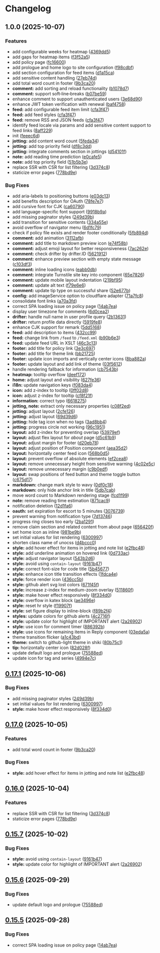 # Changelog

## 1.0.0 (2025-10-07)


### Features

* add configurable weeks for heatmap ([4369dd5](https://github.com/kouta0000/tlog/commit/4369dd5434e4aa7aa76fa5736d27d4b3ff484c94))
* add gaps for heatmap items ([f3f52a5](https://github.com/kouta0000/tlog/commit/f3f52a588d394b67f9bebe9194792525d4f6b50d))
* add policy page ([fc16600](https://github.com/kouta0000/tlog/commit/fc16600ea6f83028f77cbfc6e57787296ef27f21))
* add prologue and home logo to site configuration ([f98cdbf](https://github.com/kouta0000/tlog/commit/f98cdbfa3546356c5f7bd55ac683d7bfff31d953))
* add section configuration for feed items ([d1a15ca](https://github.com/kouta0000/tlog/commit/d1a15ca3e424315c76046e8c684f6139a9b77851))
* add sensitive content handling ([27eb74d](https://github.com/kouta0000/tlog/commit/27eb74d9833ec7c30d0545196ae538b084927b8b))
* add total word count in footer ([9b3ca20](https://github.com/kouta0000/tlog/commit/9b3ca20436222cd80aed49f1d7fb83e06718be7d))
* **comment:** add sorting and reload functionality ([b1078d7](https://github.com/kouta0000/tlog/commit/b1078d74b56a416b4bedaa85571d3618a58d45bb))
* **comment:** support soft‑line‑breaks ([b07be59](https://github.com/kouta0000/tlog/commit/b07be591993f14f67bbb4e664dbc65a51c9d4be7))
* enhance comment to support unauthenticated users ([3e68d90](https://github.com/kouta0000/tlog/commit/3e68d90c85a1c22e148b0600f632d8d3fee8fe9b))
* enhance JWT token verification with renewal ([baf4758](https://github.com/kouta0000/tlog/commit/baf47584b1d98442b8fd59aba0d0f479c5c4d79e))
* **feed:** add configurable feed item limit ([cfa3f47](https://github.com/kouta0000/tlog/commit/cfa3f4764d7cdd895ab3df7cff3b03b5e92f2b68))
* **feed:** add feed styles ([cfa3f47](https://github.com/kouta0000/tlog/commit/cfa3f4764d7cdd895ab3df7cff3b03b5e92f2b68))
* **feed:** remove RSS and JSON feeds ([cfa3f47](https://github.com/kouta0000/tlog/commit/cfa3f4764d7cdd895ab3df7cff3b03b5e92f2b68))
* identify feed locale via params and add sensitive content support to feed links ([8aff229](https://github.com/kouta0000/tlog/commit/8aff22947eb860fa5f27d81d6eb8d1203c816629))
* init ([feeec6d](https://github.com/kouta0000/tlog/commit/feeec6d20b78b84da507aac62b38e76d73c08c4c))
* **jotting:** add content word count ([5feda34](https://github.com/kouta0000/tlog/commit/5feda345bafcf659250033a68e2d6b532085d0f5))
* **jotting:** add top priority field ([df8c3dd](https://github.com/kouta0000/tlog/commit/df8c3ddad6d839d52705bfcf2e559f3a9bf200d9))
* **jotting:** integrate comments section in jottings ([d54101f](https://github.com/kouta0000/tlog/commit/d54101f889aba163f777560e7527945abc22f6fe))
* **note:** add reading time prediction ([e0cafe5](https://github.com/kouta0000/tlog/commit/e0cafe50c8c499d5915495c6dd3e7053ca148260))
* **note:** add top priority field ([51b5b3e](https://github.com/kouta0000/tlog/commit/51b5b3e52550987d6f92cb5acfd437b013da34f1))
* replace SSR with CSR for list filtering ([3d374c8](https://github.com/kouta0000/tlog/commit/3d374c89617a98caf609fe5d11a86b231925d8be))
* staticize error pages ([778bd9e](https://github.com/kouta0000/tlog/commit/778bd9e194d7afb58bb6db212a4e07f80e8481f3))


### Bug Fixes

* add aria-labels to positioning buttons ([e03dc13](https://github.com/kouta0000/tlog/commit/e03dc13987fd4fa68d50c0328e49ff3f79345311))
* add benefits description for OAuth ([78fe7e7](https://github.com/kouta0000/tlog/commit/78fe7e78b8f0c7f113f7a102945de2599e3ccde5))
* add cursive font for CJK ([ca60790](https://github.com/kouta0000/tlog/commit/ca60790578b573c7e14cdd6f398463493cf3cd48))
* add language-specific font support ([9918b9a](https://github.com/kouta0000/tlog/commit/9918b9abf8de260e1ed78a4919e81314e79261e7))
* add missing paginator styles ([249d39b](https://github.com/kouta0000/tlog/commit/249d39b0fadedd7f56fcd9ddb0cef191cc201b27))
* add transition for sensitive contents ([334a55e](https://github.com/kouta0000/tlog/commit/334a55e3447c6a9cdfd8c9cbdf2e921cb5226591))
* avoid overflow of navigator menu ([6d1fc79](https://github.com/kouta0000/tlog/commit/6d1fc7958652fd76b08a5db4abcafe0243d50bd2))
* check if policy file exists and render footer conditionally ([5fb894d](https://github.com/kouta0000/tlog/commit/5fb894d5baab03474bbf3af7b18ee5d605b1a5f4))
* **comment:** add animation ([3112afb](https://github.com/kouta0000/tlog/commit/3112afbf09db5ad0b85b2354594dcb1e8bd24aa1))
* **comment:** add title to markdown preview icon ([e74f58b](https://github.com/kouta0000/tlog/commit/e74f58bbc61810a04e68d4edb09017d22d1faea1))
* **comment:** adjust emoji layout for better responsiveness ([7ac262e](https://github.com/kouta0000/tlog/commit/7ac262ee491231545ae8b8f150b07b1a40d2bea7))
* **comment:** check drifter by  drifter.ID ([5621912](https://github.com/kouta0000/tlog/commit/56219128c5038b2bf7d2776228530ff86d99e3c8))
* **comment:** enhance preview section with empty state message ([c103df3](https://github.com/kouta0000/tlog/commit/c103df33c4d710fae84eb746ff03a6f08f894cde))
* **comment:** inline loading icons ([eabb0db](https://github.com/kouta0000/tlog/commit/eabb0dbeab134859b853990db7c5ef4df2dc340b))
* **comment:** integrate Turnstile site key into component ([65e7826](https://github.com/kouta0000/tlog/commit/65e7826759b38be825a72a6e7fe5770d5768191a))
* **comment:** update  mobile layout indentation ([219bf95](https://github.com/kouta0000/tlog/commit/219bf95af40927b0cfff88e6bcba7b930a54423a))
* **comment:** update alt text ([f79e6e6](https://github.com/kouta0000/tlog/commit/f79e6e6c2123c038b4801a5100cc47b8dbdc27c7))
* **comment:** update tip type on successful share ([52e677b](https://github.com/kouta0000/tlog/commit/52e677ba2c0db94ac1fbcd35528e59d1312b59b4))
* **config:** add imageService option to cloudflare adapter ([71a7fc8](https://github.com/kouta0000/tlog/commit/71a7fc807a5941b6338e606f29e141b7dd0c7815))
* consolidate font links ([a70a3fd](https://github.com/kouta0000/tlog/commit/a70a3fdb5916521e4c454dc7788a377807302a77))
* correct SPA loading issue on policy page ([14ab7ea](https://github.com/kouta0000/tlog/commit/14ab7ea82da36c8b9f3994e2b57d102df32c15d8))
* display user timezone for comments ([6d0cea2](https://github.com/kouta0000/tlog/commit/6d0cea280a25f0e28822f1609017201d69b1a74e))
* **drifter:** handle null name in user profile query ([2b13631](https://github.com/kouta0000/tlog/commit/2b13631176baaac3038f081f4c7e8325fc9a0ae3))
* **drifter:** return profile data directly ([5919fe8](https://github.com/kouta0000/tlog/commit/5919fe89a3c5c580566fe1bd29c0005ba4321b38))
* enhance CJK support for remark ([5dd5168](https://github.com/kouta0000/tlog/commit/5dd5168dfb85523657e7e676d1eb0b2b536fdcb1))
* **feed:** add description to items ([432cc99](https://github.com/kouta0000/tlog/commit/432cc990ae8716f2d7269dfa1db151ee90b5b387))
* **feed:** change link from `/feed` to `/feed.xml` ([b90b6e3](https://github.com/kouta0000/tlog/commit/b90b6e3adfc3c5e5448f6cea64e5a627eda36468))
* **feed:** update feed URL in XSLT ([46c3c13](https://github.com/kouta0000/tlog/commit/46c3c130f440d7fb6b40c97de0b61f1d058a5c45))
* **footer:** add title for policy link ([3e3c697](https://github.com/kouta0000/tlog/commit/3e3c697c25cfe7f69bd86cb337c1e5866c38345f))
* **footer:** add title for theme link ([bb21725](https://github.com/kouta0000/tlog/commit/bb21725b82573d46b1aa4f9ea9190601673373cd))
* **footer:** update icon imports and vertically center icons ([8ba882a](https://github.com/kouta0000/tlog/commit/8ba882a5ad5048f7ad8571f92cef524ead37ab57))
* **footer:** update layout and add link of theme ([03f5612](https://github.com/kouta0000/tlog/commit/03f5612aea4bdd24d49ec279777f8d467a8f902f))
* handle rendering fallback for information ([cb7543b](https://github.com/kouta0000/tlog/commit/cb7543bbb245c6860f62e97c7c78e0372767d8a9))
* **heatmap:** tooltip overflow ([deef172](https://github.com/kouta0000/tlog/commit/deef172ae9f18f628ff6fefb1af7d4691edd72b0))
* **home:** adjust layout and visibility ([627fe36](https://github.com/kouta0000/tlog/commit/627fe3691304a1ac45e0cbd66f1f9b70638ba5cb))
* **i18n:** update navigation keys ([f083da4](https://github.com/kouta0000/tlog/commit/f083da49c7ab458bfad16636de58aa4b03ec5ee5))
* **icon:** add z-index to tooltip ([0ff02d8](https://github.com/kouta0000/tlog/commit/0ff02d8715e202227ff671c68a998cb07bfb5d08))
* **icon:** adjust z-index for tooltip ([cf8f21f](https://github.com/kouta0000/tlog/commit/cf8f21fe8622b1a848f9aeb476671eaf8c5fd870))
* **information:** correct typo ([6618275](https://github.com/kouta0000/tlog/commit/661827529ac7bc0618cbc8c1c89bd2ef4452b56d))
* **jotting, note:** extract only necessary properties ([c08f2ed](https://github.com/kouta0000/tlog/commit/c08f2ed8efa47eef6f6689adb7800530698f383b))
* **jotting:** adjust layout ([2cfe126](https://github.com/kouta0000/tlog/commit/2cfe1261e9b57df3b95712904b2d4318f4f2b740))
* **jotting:** adjust layout ([69d39d6](https://github.com/kouta0000/tlog/commit/69d39d649886d46af2b439ba273b0a2b74a4f8c9))
* **jotting:** hide tag icon when no tags ([3ad8bb4](https://github.com/kouta0000/tlog/commit/3ad8bb4c9bd026fd6a7a448195d519adac6cf91a))
* **jotting:** progress circle not working ([96c1951](https://github.com/kouta0000/tlog/commit/96c1951be9f50e9f5aa06ab2cbb757df82d0336a))
* **layout:** add z-index for preventing overlap ([53979ef](https://github.com/kouta0000/tlog/commit/53979ef8e83e0d6de4688c1af87624034c24a5e0))
* **layout:** adjust flex layout for *about* page ([d5c61b9](https://github.com/kouta0000/tlog/commit/d5c61b96f32eadb0fecc6b593749529aeefc5468))
* **layout:** adjust margin for footer ([d20eb78](https://github.com/kouta0000/tlog/commit/d20eb780cd653e429cfddc27741aac58994e2793))
* **layout:** adjust position of Position component ([aea35d2](https://github.com/kouta0000/tlog/commit/aea35d290b7fcf6d4dee6a05f9e9925633cf6a9e))
* **layout:** horizontally center feed icon ([568b0d5](https://github.com/kouta0000/tlog/commit/568b0d50dfecc52ffdef22ef13ce5308f4477d4b))
* **layout:** prevent overflow of absolute elements ([ef2cea8](https://github.com/kouta0000/tlog/commit/ef2cea81e736c936e8fd877755a095781d5f3cf5))
* **layout:** remove unnecessary height from sensitive warning ([4c02e5c](https://github.com/kouta0000/tlog/commit/4c02e5cff25b8b1ddce61a18422c55b84be42b1d))
* **layout:** remove unnecessary margin ([c9b0edf](https://github.com/kouta0000/tlog/commit/c9b0edffea9383dc0e045820724388387ad8e991))
* **layout:** swap positions of feed button and theme toggle button ([c675d17](https://github.com/kouta0000/tlog/commit/c675d174f011c3f72037905820b76dafee253747))
* **markdown:** change mark style to wavy ([0df0c18](https://github.com/kouta0000/tlog/commit/0df0c18b59eb05dbaba45473c5c2ffd60589c790))
* **markdown:** only hide anchor link in title ([5db7cab](https://github.com/kouta0000/tlog/commit/5db7cab782247cb6549a47a4523854568176cde8))
* move word count to Markdown rendering stage ([fcd1f99](https://github.com/kouta0000/tlog/commit/fcd1f99c21d60455789637ab2f8d99eaa291d2b9))
* **note:** remove reading time estimation ([871cac9](https://github.com/kouta0000/tlog/commit/871cac9152d869f12162714483f358b83107944f))
* notification deletion ([12d1fa6](https://github.com/kouta0000/tlog/commit/12d1fa66bc6794d240a419e1f321b737c096475b))
* **oauth:** set expiration for escort to 5 minutes ([3076739](https://github.com/kouta0000/tlog/commit/3076739c3fbfa5674a83d902dd5f19706a36b147))
* prevent warning from notification type ([7d13746](https://github.com/kouta0000/tlog/commit/7d137462b2e794a35c7f7e8ca84cb6242d4a584e))
* progress ring closes too early ([2ba1291](https://github.com/kouta0000/tlog/commit/2ba1291ed0dc341eee3aa5277d296de4d9dc0afa))
* remove claim section and related content from about page ([656420f](https://github.com/kouta0000/tlog/commit/656420f1ff81f1323bea534731cf1f038fc46cfe))
* set home icon as inline ([981be9b](https://github.com/kouta0000/tlog/commit/981be9b16ede6a95e46259fa21fe944e6f5cef88))
* set initial values for list rendering ([6300997](https://github.com/kouta0000/tlog/commit/630099735ec515347916d050b6424086dafd738c))
* shorten class name of unocss ([d4bccc0](https://github.com/kouta0000/tlog/commit/d4bccc023a37c16c1c8ff3b50ec3ccb921bd8766))
* **style:** add hover effect for items in jotting and note list ([e2fbc48](https://github.com/kouta0000/tlog/commit/e2fbc48dc4f701fda0811871aab737018c309a6b))
* **style:** add underline animation on hovered link ([0d733ac](https://github.com/kouta0000/tlog/commit/0d733ac4472676927da63497168a9bd2034a6a9e))
* **style:** adjust navigator layout ([543b2d6](https://github.com/kouta0000/tlog/commit/543b2d681df2ede5df5b15b5649ba54581dd333c))
* **style:** avoid using `contain-layout` ([9161b47](https://github.com/kouta0000/tlog/commit/9161b47e5ce9f8d7746d2d40a1fd5073feec7d02))
* **style:** correct font-size for code title ([5b45677](https://github.com/kouta0000/tlog/commit/5b456779144a25e5250c84a0079ab7ab4af9f734))
* **style:** enhance icon title transition effects ([1fdca4e](https://github.com/kouta0000/tlog/commit/1fdca4ec312f92e4b514aa1c162dc8b75dbdc5bb))
* **style:** force render icon ([436cc5b](https://github.com/kouta0000/tlog/commit/436cc5b669486c554c48627c52679d3fc35531f1))
* **style:** github alert svg lost colors ([671f45f](https://github.com/kouta0000/tlog/commit/671f45f089571821e151b5bc40ddaf9c851eb444))
* **style:** increase z-index for medium-zoom overlay ([511860f](https://github.com/kouta0000/tlog/commit/511860fa40fe91afb9b14cc5cba396dfa7d84e0f))
* **style:** make hover effect responsively ([8f334d0](https://github.com/kouta0000/tlog/commit/8f334d03bd19c1473824ec22b66ac61085633387))
* **style:** overflow in katex block ([ae3496e](https://github.com/kouta0000/tlog/commit/ae3496e4633fe3277395ced805faf6af85a0ac70))
* **style:** reset hr style ([f19907f](https://github.com/kouta0000/tlog/commit/f19907fd0e2daceab43c21d55330923b06ca6b7b))
* **style:** set figure display to inline-block ([f89b2f4](https://github.com/kouta0000/tlog/commit/f89b2f447d744c41c2ee02173faf2269231dcd7c))
* **styles:** update colors for github alerts ([4c2716f](https://github.com/kouta0000/tlog/commit/4c2716f9c6a651638e0eff8de859a5435f8956b5))
* **style:** update color for highlight of IMPORTANT alert ([2a26902](https://github.com/kouta0000/tlog/commit/2a26902843f2327ec7e4866e90481868345eb5e9))
* **style:** use icon for comment timer ([886392b](https://github.com/kouta0000/tlog/commit/886392bc19696849f9e1a266df57ea0ad72a3ea4))
* **style:** use icons for remaining items in Reply component ([03eda5a](https://github.com/kouta0000/tlog/commit/03eda5a164e2ff6f6f044b382215ed3a4067a01a))
* theme transition flicker ([a1c43bd](https://github.com/kouta0000/tlog/commit/a1c43bd5424ae10c9410b5df825bbc9a3bcf937b))
* **theme:** switch to github-light theme in shiki ([80b75c1](https://github.com/kouta0000/tlog/commit/80b75c1439cf8b440077c5a6acdc9dc078b234a9))
* **tip:** horizontally center icon ([82d028f](https://github.com/kouta0000/tlog/commit/82d028ffea0ad3a3cd883960d44ba61e3333e080))
* update default logo and prologue ([75588ed](https://github.com/kouta0000/tlog/commit/75588ed6ec7ebeeca65682a967a9729175e9b5e7))
* update icon for tag and series ([4994e7c](https://github.com/kouta0000/tlog/commit/4994e7cb86b6856defe9bdb12e389a3d660bb4e4))

## [0.17.1](https://github.com/tuyuritio/astro-theme-thought-lite/compare/v0.17.0...v0.17.1) (2025-10-06)


### Bug Fixes

* add missing paginator styles ([249d39b](https://github.com/tuyuritio/astro-theme-thought-lite/commit/249d39b0fadedd7f56fcd9ddb0cef191cc201b27))
* set initial values for list rendering ([6300997](https://github.com/tuyuritio/astro-theme-thought-lite/commit/630099735ec515347916d050b6424086dafd738c))
* **style:** make hover effect responsively ([8f334d0](https://github.com/tuyuritio/astro-theme-thought-lite/commit/8f334d03bd19c1473824ec22b66ac61085633387))

## [0.17.0](https://github.com/tuyuritio/astro-theme-thought-lite/compare/v0.16.0...v0.17.0) (2025-10-05)


### Features

* add total word count in footer ([9b3ca20](https://github.com/tuyuritio/astro-theme-thought-lite/commit/9b3ca20436222cd80aed49f1d7fb83e06718be7d))


### Bug Fixes

* **style:** add hover effect for items in jotting and note list ([e2fbc48](https://github.com/tuyuritio/astro-theme-thought-lite/commit/e2fbc48dc4f701fda0811871aab737018c309a6b))

## [0.16.0](https://github.com/tuyuritio/astro-theme-thought-lite/compare/v0.15.7...v0.16.0) (2025-10-04)


### Features

* replace SSR with CSR for list filtering ([3d374c8](https://github.com/tuyuritio/astro-theme-thought-lite/commit/3d374c89617a98caf609fe5d11a86b231925d8be))
* staticize error pages ([778bd9e](https://github.com/tuyuritio/astro-theme-thought-lite/commit/778bd9e194d7afb58bb6db212a4e07f80e8481f3))

## [0.15.7](https://github.com/tuyuritio/astro-theme-thought-lite/compare/v0.15.6...v0.15.7) (2025-10-02)


### Bug Fixes

* **style:** avoid using `contain-layout` ([9161b47](https://github.com/tuyuritio/astro-theme-thought-lite/commit/9161b47e5ce9f8d7746d2d40a1fd5073feec7d02))
* **style:** update color for highlight of IMPORTANT alert ([2a26902](https://github.com/tuyuritio/astro-theme-thought-lite/commit/2a26902843f2327ec7e4866e90481868345eb5e9))

## [0.15.6](https://github.com/tuyuritio/astro-theme-thought-lite/compare/v0.15.5...v0.15.6) (2025-09-29)


### Bug Fixes

* update default logo and prologue ([75588ed](https://github.com/tuyuritio/astro-theme-thought-lite/commit/75588ed6ec7ebeeca65682a967a9729175e9b5e7))

## [0.15.5](https://github.com/tuyuritio/astro-theme-thought-lite/compare/v0.15.4...v0.15.5) (2025-09-28)


### Bug Fixes

* correct SPA loading issue on policy page ([14ab7ea](https://github.com/tuyuritio/astro-theme-thought-lite/commit/14ab7ea82da36c8b9f3994e2b57d102df32c15d8))
